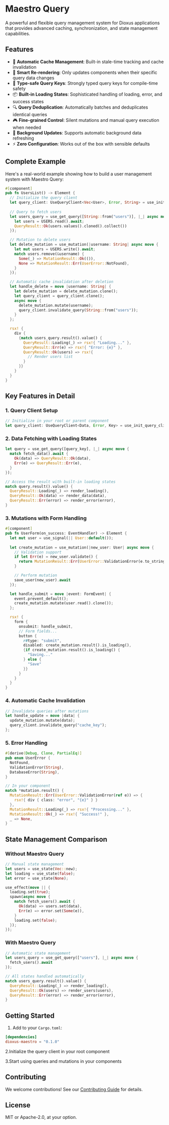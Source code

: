 # Maestro Query

A powerful and flexible query management system for Dioxus applications that provides advanced caching, synchronization, and state management capabilities.

## Features

- 🚀 **Automatic Cache Management**: Built-in stale-time tracking and cache invalidation
- 🔄 **Smart Re-rendering**: Only updates components when their specific query data changes
- 🎯 **Type-safe Query Keys**: Strongly typed query keys for compile-time safety
- 📦 **Built-in Loading States**: Sophisticated handling of loading, error, and success states
- 🔍 **Query Deduplication**: Automatically batches and deduplicates identical queries
- 🎮 **Fine-grained Control**: Silent mutations and manual query execution when needed
- 🔄 **Background Updates**: Supports automatic background data refreshing
- ⚡ **Zero Configuration**: Works out of the box with sensible defaults

## Complete Example

Here's a real-world example showing how to build a user management system with Maestro Query:

```rust
#[component]
pub fn UsersList() -> Element {
  // Initialize the query client
  let query_client: UseQueryClient<Vec<User>, Error, String> = use_init_query_client();
  
  // Query to fetch users
  let users_query = use_get_query([String::from("users")], |_| async move {
    let users = USERS.read().await;
    QueryResult::Ok(users.values().cloned().collect())
  });

  // Mutation to delete users
  let delete_mutation = use_mutation(|username: String| async move {
    let mut users = USERS.write().await;
    match users.remove(&username) {
      Some(_) => MutationResult::Ok(()),
      None => MutationResult::Err(UserError::NotFound),
    }
  });

  // Automatic cache invalidation after deletion
  let handle_delete = move |username: String| {
    let delete_mutation = delete_mutation.clone();
    let query_client = query_client.clone();
    async move {
      delete_mutation.mutate(username);
      query_client.invalidate_query(String::from("users"));
    }
  };

  rsx! {
    div {
      {match users_query.result().value() {
        QueryResult::Loading(_) => rsx!{ "Loading..." },
        QueryResult::Err(e) => rsx!{ "Error: {e}" },
        QueryResult::Ok(users) => rsx!{
          // Render users list
        }
      }}
    }
  }
}
```

## Key Features in Detail

### 1. Query Client Setup

```rust
// Initialize in your root or parent component
let query_client: UseQueryClient<Data, Error, Key> = use_init_query_client();
```

### 2. Data Fetching with Loading States

```rust
let query = use_get_query([query_key], |_| async move {
  match fetch_data().await {
    Ok(data) => QueryResult::Ok(data),
    Err(e) => QueryResult::Err(e),
  }
});

// Access the result with built-in loading states
match query.result().value() {
  QueryResult::Loading(_) => render_loading(),
  QueryResult::Ok(data) => render_data(data),
  QueryResult::Err(error) => render_error(error),
}
```

### 3. Mutations with Form Handling

```rust
#[component]
pub fn UserForm(on_success: EventHandler) -> Element {
  let mut user = use_signal(|| User::default());
  
  let create_mutation = use_mutation(|new_user: User| async move {
    // Validation support
    if let Err(e) = new_user.validate() {
      return MutationResult::Err(UserError::ValidationError(e.to_string()));
    }

    // Perform mutation
    save_user(new_user).await
  });

  let handle_submit = move |event: FormEvent| {
    event.prevent_default();
    create_mutation.mutate(user.read().clone());
  };

  rsx! {
    form {
      onsubmit: handle_submit,
      // Form fields...
      button {
        r#type: "submit",
        disabled: create_mutation.result().is_loading(),
        {if create_mutation.result().is_loading() { 
          "Saving..." 
        } else { 
          "Save" 
        }}
      }
    }
  }
}
```

### 4. Automatic Cache Invalidation

```rust
// Invalidate queries after mutations
let handle_update = move |data| {
  update_mutation.mutate(data);
  query_client.invalidate_query("cache_key");
};
```

### 5. Error Handling

```rust
#[derive(Debug, Clone, PartialEq)]
pub enum UserError {
  NotFound,
  ValidationError(String),
  DatabaseError(String),
}

// In your component
match *mutation.result() {
  MutationResult::Err(UserError::ValidationError(ref e)) => {
    rsx!{ div { class: "error", "{e}" } }
  },
  MutationResult::Loading(_) => rsx!{ "Processing..." },
  MutationResult::Ok(_) => rsx!{ "Success!" },
  _ => None,
}
```

## State Management Comparison

### Without Maestro Query

```rust
// Manual state management
let users = use_state(Vec::new);
let loading = use_state(false);
let error = use_state(None);

use_effect(move || {
  loading.set(true);
  spawn(async move {
    match fetch_users().await {
      Ok(data) => users.set(data),
      Err(e) => error.set(Some(e)),
    }
    loading.set(false);
  });
});
```

### With Maestro Query

```rust
// Automatic state management
let users_query = use_get_query(["users"], |_| async move {
  fetch_users().await
});

// All states handled automatically
match users_query.result().value() {
  QueryResult::Loading(_) => render_loading(),
  QueryResult::Ok(users) => render_users(users),
  QueryResult::Err(error) => render_error(error),
}
```

## Getting Started

1. Add to your `Cargo.toml`:

```toml
[dependencies]
dioxus-maestro = "0.1.0"
```

2.Initialize the query client in your root component

3.Start using queries and mutations in your components

## Contributing

We welcome contributions! See our [Contributing Guide](CONTRIBUTING.md) for details.

## License

MIT or Apache-2.0, at your option.
